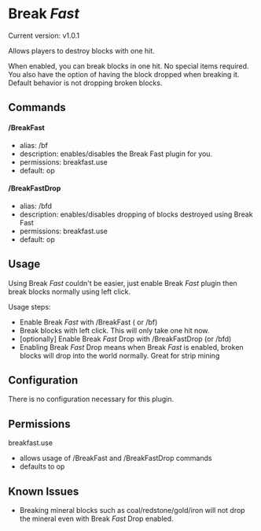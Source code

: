 # Break *Fast*

Current version: v1.0.1

Allows players to destroy blocks with one hit.

When enabled, you can break blocks in one hit. No special items required. You also have the option of having the block dropped when breaking it. Default behavior is not dropping broken blocks.


Commands
--------

#### /BreakFast
- alias: /bf
- description: enables/disables the Break Fast plugin for you.
- permissions: breakfast.use
- default: op

#### /BreakFastDrop
- alias: /bfd
- description: enables/disables dropping of blocks destroyed using Break Fast
- permissions: breakfast.use
- default: op

Usage
--------

Using Break *Fast* couldn't be easier, just enable Break *Fast* plugin then break blocks normally using left click.

Usage steps:
- Enable Break *Fast* with /BreakFast ( or /bf)
- Break blocks with left click. This will only take one hit now.
- [optionally] Enable Break *Fast* Drop with /BreakFastDrop (or /bfd)
- Enabling Break *Fast* Drop means when Break *Fast* is enabled, broken blocks will drop into the world normally. Great for strip mining

Configuration
--------

There is no configuration necessary for this plugin.

Permissions
--------

breakfast.use
- allows usage of /BreakFast and /BreakFastDrop commands
- defaults to op

Known Issues
--------

- Breaking mineral blocks such as coal/redstone/gold/iron will not drop the mineral even with Break *Fast* Drop enabled.
